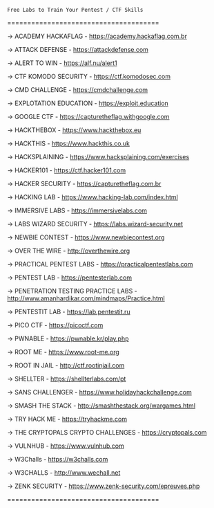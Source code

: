 ```
Free Labs to Train Your Pentest / CTF Skills
```

======================================


-> ACADEMY HACKAFLAG -
https://academy.hackaflag.com.br


-> ATTACK DEFENSE -
https://attackdefense.com


-> ALERT TO WIN -
https://alf.nu/alert1


-> CTF KOMODO SECURITY -
https://ctf.komodosec.com


-> CMD CHALLENGE -
https://cmdchallenge.com


-> EXPLOTATION EDUCATION -
https://exploit.education


-> GOOGLE CTF -
https://capturetheflag.withgoogle.com


-> HACKTHEBOX -
https://www.hackthebox.eu


-> HACKTHIS -
https://www.hackthis.co.uk


-> HACKSPLAINING -
https://www.hacksplaining.com/exercises


-> HACKER101 -
https://ctf.hacker101.com


-> HACKER SECURITY -
https://capturetheflag.com.br


-> HACKING LAB -
https://www.hacking-lab.com/index.html


-> IMMERSIVE LABS -
https://immersivelabs.com


-> LABS WIZARD SECURITY -
https://labs.wizard-security.net


-> NEWBIE CONTEST -
https://www.newbiecontest.org


-> OVER THE WIRE -
http://overthewire.org


-> PRACTICAL PENTEST LABS -
https://practicalpentestlabs.com


-> PENTEST LAB -
https://pentesterlab.com


-> PENETRATION TESTING PRACTICE LABS -
http://www.amanhardikar.com/mindmaps/Practice.html


-> PENTESTIT LAB -
https://lab.pentestit.ru


-> PICO CTF -
https://picoctf.com


-> PWNABLE -
https://pwnable.kr/play.php


-> ROOT ME -
https://www.root-me.org


-> ROOT IN JAIL -
http://ctf.rootinjail.com


-> SHELLTER -
https://shellterlabs.com/pt


-> SANS CHALLENGER -
https://www.holidayhackchallenge.com


-> SMASH THE STACK -
http://smashthestack.org/wargames.html


-> TRY HACK ME -
https://tryhackme.com


-> THE CRYPTOPALS CRYPTO CHALLENGES -
https://cryptopals.com


-> VULNHUB -
https://www.vulnhub.com


-> W3Challs -
https://w3challs.com


-> W3CHALLS -
http://www.wechall.net


-> ZENK SECURITY -
https://www.zenk-security.com/epreuves.php


======================================

